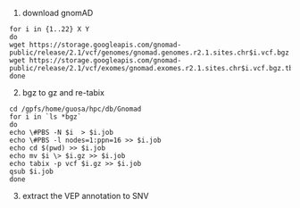 1. download gnomAD
```
for i in {1..22} X Y
do
wget https://storage.googleapis.com/gnomad-public/release/2.1/vcf/genomes/gnomad.genomes.r2.1.sites.chr$i.vcf.bgz
wget https://storage.googleapis.com/gnomad-public/release/2.1/vcf/exomes/gnomad.exomes.r2.1.sites.chr$i.vcf.bgz.tbi
done
```
2. bgz to gz and re-tabix
```
cd /gpfs/home/guosa/hpc/db/Gnomad
for i in `ls *bgz`
do
echo \#PBS -N $i  > $i.job
echo \#PBS -l nodes=1:ppn=16 >> $i.job
echo cd $(pwd) >> $i.job
echo mv $i \> $i.gz >> $i.job
echo tabix -p vcf $i.gz >> $i.job
qsub $i.job
done
```
3.  extract the VEP annotation to SNV
